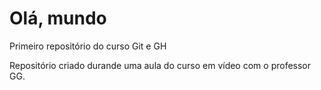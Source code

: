 # Olá, mundo
 Primeiro repositório do curso Git e GH

Repositório criado durande uma aula do curso em vídeo com o professor GG.